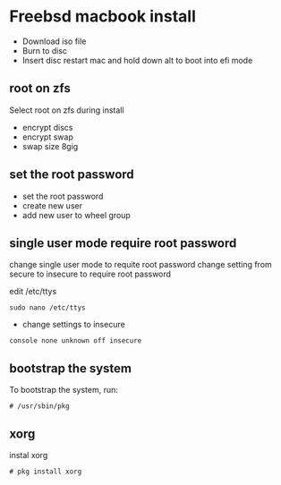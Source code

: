 # Freebsd macbook install

* Download iso file
* Burn to disc
* Insert disc restart mac and hold down alt to boot into efi mode

## root on zfs

Select root on zfs during install

* encrypt discs
* encrypt swap
* swap size 8gig

## set the root password

* set the root password
* create new user
* add new user to wheel group
## single user mode require root password

change single user mode to requite root password
change setting from secure to insecure to require root password

edit /etc/ttys

```
sudo nano /etc/ttys
```

* change settings to insecure

```
console none unknown off insecure
```

## bootstrap the system

To bootstrap the system, run:

```
# /usr/sbin/pkg
```

## xorg

instal xorg

```
# pkg install xorg
```
